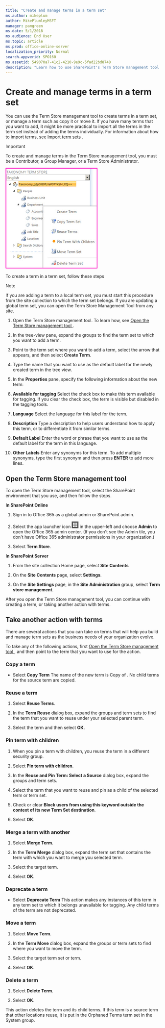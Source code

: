```yaml
---
title: "Create and manage terms in a term set"
ms.author: mikeplum
author: MikePlumleyMSFT
manager: pamgreen
ms.date: 5/1/2018
ms.audience: End User
ms.topic: article
ms.prod: office-online-server
localization_priority: Normal
search.appverid: SPO160
ms.assetid: 549070a7-41c2-4210-9e9c-5fad22bd8748
description: "Learn how to use SharePoint's Term Store management tool to create and edit terms in a term store for managed metadata"
---
```


# Create and manage terms in a term set

You can use the Term Store management tool to create terms in a term set, or manage a term such as copy it or move it. If you have many terms that you want to add, it might be more practical to import all the terms in the term set instead of adding the terms individually. For information about how to import terms, see [Import term sets](https://support.office.com/article/168fbc86-7fce-4288-9a1f-b83fc3921c18) . 
  
> [!IMPORTANT]
>  To create and manage terms in the Term Store management tool, you must be a Contributor, a Group Manager, or a Term Store Administrator. 
  
![You can select a group name in the Term Store tool to open a menu that lets you add terms to a term set](media/f5f2bdaa-0bd1-441b-81a2-e732de310d97.jpg)
  
To create a term in a term set, follow these steps
  
> [!NOTE]
>  If you are adding a term to a local term set, you must start this procedure from the site collection to which the term set belongs. If you are updating a global term set, you can open the Term Store Management Tool from any site. 
  
1. Open the Term Store management tool. To learn how, see [Open the Term Store management tool ](create-and-manage-terms-in-a-term-set.md#__toc327965089).
    
2. In the tree-view pane, expand the groups to find the term set to which you want to add a term.
    
3. Point to the term set where you want to add a term, select the arrow that appears, and then select **Create Term**.
    
4. Type the name that you want to use as the default label for the newly created term in the tree view.
    
5. In the **Properties** pane, specify the following information about the new term: 
    
6. **Available for tagging** Select the check box to make this term available for tagging. If you clear the check box, the term is visible but disabled in the tagging tools. 
    
7. **Language** Select the language for this label for the term. 
    
8. **Description** Type a description to help users understand how to apply this term, or to differentiate it from similar terms. 
    
9. **Default Label** Enter the word or phrase that you want to use as the default label for the term in this language. 
    
10. **Other Labels** Enter any synonyms for this term. To add multiple synonyms, type the first synonym and then press **ENTER** to add more lines. 
    
## Open the Term Store management tool
<a name="__toc327965089"> </a>

To open the Term Store management tool, select the SharePoint environment that you use, and then follow the steps.
  
 **In SharePoint Online**
  
1. Sign in to Office 365 as a global admin or SharePoint admin.
    
2. Select the app launcher icon ![The icon that looks like a waffle and represents a button click that will reveal multiple application tiles for selection.](media/3b8a317e-13ba-4bd4-864e-1ccd47af39ee.png) in the upper-left and choose **Admin** to open the Office 365 admin center. (If you don't see the Admin tile, you don't have Office 365 administrator permissions in your organization.) 
    
3. Select **Term Store**.
    
 **In SharePoint Server**
  
1. From the site collection Home page, select **Site Contents**
    
2. On the **Site Contents** page, select **Settings**.
    
3. On the **Site Settings** page, in the **Site Administration** group, select **Term store management**.
    
After you open the Term Store management tool, you can continue with creating a term, or taking another action with terms.
  
## Take another action with terms
<a name="__toc327965090"> </a>

There are several actions that you can take on terms that will help you build and manage term sets as the business needs of your organization evolve. 
  
To take any of the following actions, first [Open the Term Store management tool ](create-and-manage-terms-in-a-term-set.md#__toc327965089), and then point to the term that you want to use for the action.
  
### Copy a term
<a name="__copy_the_term"> </a>

- Select **Copy Term** The name of the new term is Copy of <original term name>. No child terms for the source term are copied. 
    
### Reuse a term
<a name="__reuse_a_term"> </a>

1. Select **Reuse Terms**.
    
2. In the **Term Reuse** dialog box, expand the groups and term sets to find the term that you want to reuse under your selected parent term. 
    
3. Select the term and then select **OK**. 
    
### Pin term with children
<a name="__pin_term_with"> </a>

1. When you pin a term with children, you reuse the term in a different security group. 
    
2. Select **Pin term with children**.
    
3. In the **Reuse and Pin Term: Select a Source** dialog box, expand the groups and term sets. 
    
4. Select the term that you want to reuse and pin as a child of the selected term or term set.
    
5. Check or clear **Block users from using this keyword outside the context of its new Term Set destination**.
    
6. Select **OK**.
    
### Merge a term with another
<a name="__merge_a_term"> </a>

1. Select **Merge Term**.
    
2. In the **Term Merge** dialog box, expand the term set that contains the term with which you want to merge you selected term. 
    
3. Select the target term.
    
4. Select **OK**. 
    
### Deprecate a term
<a name="__deprecate_a_term"> </a>

- Select **Deprecate Term** This action makes any instances of this term in any term set to which it belongs unavailable for tagging. Any child terms of the term are not deprecated. 
    
### Move a term
<a name="__move_a_term"> </a>

1. Select **Move Term**.
    
2. In the **Term Move** dialog box, expand the groups or term sets to find where you want to move the term. 
    
3. Select the target term set or term. 
    
4. Select **OK**. 
    
### Delete a term
<a name="__delete_a_term"> </a>

1. Select **Delete Term**.
    
2. Select **OK**.
    
This action deletes the term and its child terms. If this term is a source term that other locations reuse, it is put in the Orphaned Terms term set in the System group.
  

